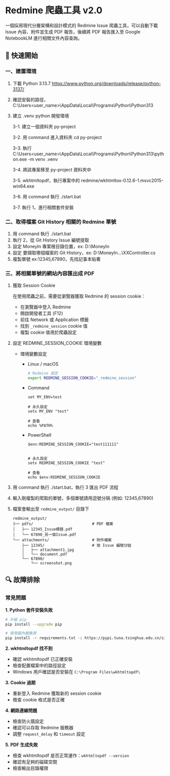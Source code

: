 # Redmine 爬蟲工具 v2.0

一個採用現代分層架構和設計模式的 Redmine Issue 爬蟲工具，可以自動下載 Issue 內容、附件並生成 PDF 報告，後續將 PDF 報告匯入至 Google NotebookLM 進行相關文件內容查詢。

## 🚀 快速開始

### 一、建置環境

1. 下載 Python 3.13.7 https://www.python.org/downloads/release/python-3137/

2. 確認安裝的路徑，C:\Users\<user_name>\AppData\Local\Programs\Python\Python313

3. 建立 .venv python 開發環境

    3-1. 建立一個資料夾 py-project

    3-2. 用 command 進入資料夾 cd py-project

    3-3. 執行 C:\Users\<user_name>\AppData\Local\Programs\Python\Python313\python.exe -m venv .venv

    3-4. 將該專案移至 py-project 資料夾中

    3-5.  wkhtmltopdf，執行專案中的 redmine/wkhtmltox-0.12.6-1.msvc2015-win64.exe

    3-6. 用 command 執行 ./start.bat

    3-7. 執行 1，進行相關套件安裝


### 二、取得檔案 Git History 相關的 Redmine 單號

1. 用 command 執行 ./start.bat
2. 執行 2，從 Git History Issue 編號提取
3. 設定 MoneyIn 專案根目錄位置，ex: D:\MoneyIn
4. 設定 要擷取哪個檔案的 Git History，ex: D:\MoneyIn\...\XXController.cs
5. 複製單號 ex:12345,67890，先找記事本貼著

### 三、將相關單號的網站內容匯出成 PDF

1. 獲取 Session Cookie

    在使用爬蟲之前，需要從瀏覽器獲取 Redmine 的 session cookie：
    * 在瀏覽器中登入 Redmine
    * 開啟開發者工具 (F12)
    * 前往 Network 或 Application 標籤
    * 找到 `_redmine_session` cookie 值
    * 複製 cookie 值用於爬蟲設定

2. 設定 REDMINE_SESSION_COOKIE 環境變數

    * 環境變數設定

      * Linux / macOS

        ```bash
        # Redmine 設定
        export REDMINE_SESSION_COOKIE="_redmine_session"
        ```

      * Command
          ```
          set MY_ENV=test

          # 永久設定
          setx MY_ENV "test"

          # 查看
          echo %PATH%
          ```


      * PowerShell

        ```shell
        $env:REDMINE_SESSION_COOKIE="test111111"


        # 永久設定
        setx REDMINE_SESSION_COOKIE "test"

        # 查看
        echo $env:REDMINE_SESSION_COOKIE
        ```

3. 用 command 執行 ./start.bat，執行 3 匯出 PDF 流程

4. 輸入剛複製的爬取的單號，多個單號請用逗號分隔 (例如: 12345,67890)

5. 檔案會輸出至 `redmine_output/` 目錄下

    ```
    redmine_output/
    ├── pdfs/                          # PDF 檔案
    │   ├── 12345_Issue標題.pdf
    │   └── 67890_另一個Issue.pdf
    └── attachments/                   # 附件檔案
        ├── 12345/                     # 按 Issue 編號分組
        │   ├── attachment1.jpg
        │   └── document.pdf
        └── 67890/
            └── screenshot.png
    ```


## 🔍 故障排除

### 常見問題

**1. Python 套件安裝失敗**

```bash
# 升級 pip
pip install --upgrade pip

# 使用國內鏡像源
pip install -r requirements.txt -i https://pypi.tuna.tsinghua.edu.cn/simple/
```

**2. wkhtmltopdf 找不到**
- 確認 wkhtmltopdf 已正確安裝
- 檢查配置檔案中的路徑設定
- Windows 用戶確認是否安裝在 `C:\Program Files\wkhtmltopdf\`

**3. Cookie 過期**
- 重新登入 Redmine 獲取新的 session cookie
- 檢查 cookie 格式是否正確

**4. 網路連線問題**
- 檢查防火牆設定
- 確認可以存取 Redmine 服務器
- 調整 `request_delay` 和 `timeout` 設定

**5. PDF 生成失敗**
- 檢查 wkhtmltopdf 是否正常運作：`wkhtmltopdf --version`
- 確認有足夠的磁碟空間
- 檢查輸出目錄權限
